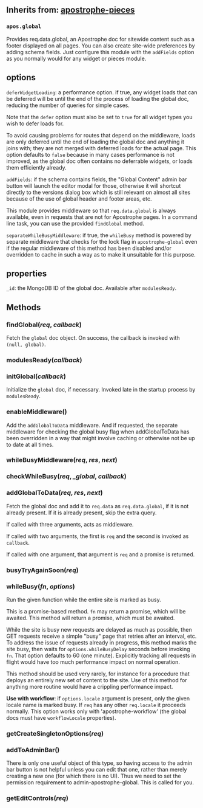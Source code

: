 ## Inherits from: [apostrophe-pieces](../apostrophe-pieces/index.html)
### `apos.global`
Provides req.data.global, an Apostrophe doc
for sitewide content such as a footer displayed on all pages. You
can also create site-wide preferences by adding schema fields. Just
configure this module with the `addFields` option as you normally would
for any widget or pieces module.

## options

`deferWidgetLoading`: a performance option. if true, any widget loads that can be deferred
will be until the end of the process of loading the global doc, reducing the number of queries
for simple cases.

Note that the `defer` option must also be set to `true` for all widget types
you wish to defer loads for.

To avoid causing problems for routes that depend on the middleware, loads are
only deferred until the end of loading the global doc and anything it
joins with; they are not merged with deferred loads for the actual page.
This option defaults to `false` because in many cases performance is
not improved, as the global doc often contains no deferrable widgets,
or loads them efficiently already.

`addFields`: if the schema contains fields, the "Global Content" admin bar button will
launch the editor modal for those, otherwise it will shortcut directly to the versions dialog box
which is still relevant on almost all sites because of the use of global header
and footer areas, etc.

This module provides middleware so that `req.data.global` is always available,
even in requests that are not for Apostrophe pages. In a command line task, you can use
the provided `findGlobal` method.

`separateWhileBusyMiddleware`: if true, the `whileBusy` method is powered
by separate middleware that checks for the lock flag in `apostrophe-global`
even if the regular middleware of this method has been disabled and/or
overridden to cache in such a way as to make it unsuitable for
this purpose.

## properties

`_id`: the MongoDB ID of the global doc. Available after `modulesReady`.


## Methods
### findGlobal(*req*, *callback*)
Fetch the `global` doc object. On success, the callback is invoked
with `(null, global)`.
### modulesReady(*callback*)

### initGlobal(*callback*)
Initialize the `global` doc, if necessary. Invoked late in the
startup process by `modulesReady`.
### enableMiddleware()
Add the `addGlobalToData` middleware. And if requested,
the separate middleware for checking the global busy flag
when addGlobalToData has been overridden in a way that might
involve caching or otherwise not be up to date at all times.
### whileBusyMiddleware(*req*, *res*, *next*)

### checkWhileBusy(*req*, *_global*, *callback*)

### addGlobalToData(*req*, *res*, *next*)
Fetch the global doc and add it to `req.data` as `req.data.global`, if it
is not already present. If it is already present, skip the
extra query.

If called with three arguments, acts as middleware.

If called with two arguments, the first is `req` and the second is
invoked as `callback`.

If called with one argument, that argument is `req` and a promise
is returned.
### busyTryAgainSoon(*req*)

### whileBusy(*fn*, *options*)
Run the given function while the entire site is marked as busy.

This is a promise-based method. `fn` may return a promise, which will
be awaited. This method will return a promise, which must be awaited.

While the site is busy new requests are delayed as much as possible,
then GET requests receive a simple "busy" page that retries
after an interval, etc. To address the issue of requests already
in progress, this method marks the site busy, then waits for
`options.whileBusyDelay` seconds before invoking `fn`.
That option defaults to 60 (one minute). Explicitly tracking
all requests in flight would have too much performance impact
on normal operation.

This method should be used very rarely, for instance for a procedure
that deploys an entirely new set of content to the site. Use of
this method for anything more routine would have a crippling
performance impact.

**Use with workflow**: if `options.locale` argument is present, only
the given locale name is marked busy. If `req` has any other
`req.locale` it proceeds normally. This option works only with
'apostrophe-workflow' (the global docs must have `workflowLocale`
properties).
### getCreateSingletonOptions(*req*)

### addToAdminBar()
There is only one useful object of this type, so having access to the admin
bar button is not helpful unless you can edit that one, rather than
merely creating a new one (for which there is no UI). Thus we need
to set the permission requirement to admin-apostrophe-global.
This is called for you.
### getEditControls(*req*)

